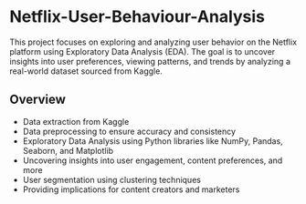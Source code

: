 # Netflix-User-Behaviour-Analysis
This project focuses on exploring and analyzing user behavior on the Netflix platform using Exploratory Data Analysis (EDA). 
The goal is to uncover insights into user preferences, viewing patterns, and trends by analyzing a real-world dataset sourced from Kaggle.

## Overview
* Data extraction from Kaggle
* Data preprocessing to ensure accuracy and consistency
* Exploratory Data Analysis using Python libraries like NumPy, Pandas, Seaborn, and Matplotlib
* Uncovering insights into user engagement, content preferences, and more
* User segmentation using clustering techniques
* Providing implications for content creators and marketers


 

    

